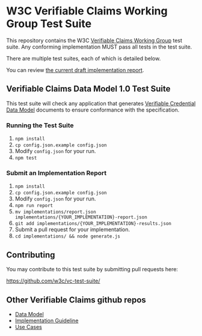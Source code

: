 # W3C Verifiable Claims Working Group Test Suite

This repository contains the W3C
[Verifiable Claims Working Group](https://www.w3.org/2017/vc/WG/) test suite.
Any conforming implementation MUST pass all tests in the test suite.

There are multiple test suites, each of which is detailed below.

You can review [the current draft implementation report](https://w3c.github.io/vc-test-suite/implementations/).

## Verifiable Claims Data Model 1.0 Test Suite

This test suite will check any application that generates [Verifiable Credential
Data Model](https://www.w3.org/TR/verifiable-claims-data-model/) documents to
ensure conformance with the specification.

### Running the Test Suite

1. `npm install`
2. `cp config.json.example config.json`
3. Modify `config.json` for your run.
4. `npm test`

### Submit an Implementation Report

1. `npm install`
2. `cp config.json.example config.json`
3. Modify `config.json` for your run.
4. `npm run report`
5. `mv implementations/report.json implementations/{YOUR_IMPLEMENTATION}-report.json`
6. `git add implementations/{YOUR_IMPLEMENTATION}-results.json` 
7. Submit a pull request for your implementation.
8. `cd implementations/ && node generate.js`

## Contributing

You may contribute to this test suite by submitting pull requests here:

https://github.com/w3c/vc-test-suite/

## Other Verifiable Claims github repos
* [Data Model](https://github.com/w3c/vc-data-model)
* [Implementation Guideline](https://github.com/w3c/vc-imp-guide)
* [Use Cases](https://github.com/w3c/vc-use-cases)

